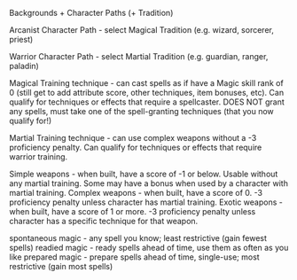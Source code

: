 Backgrounds + Character Paths (+ Tradition)

Arcanist Character Path - select Magical Tradition (e.g. wizard, sorcerer, priest)

Warrior Character Path - select Martial Tradition (e.g. guardian, ranger, paladin)

Magical Training technique - can cast spells as if have a Magic skill rank of 0 (still get to add attribute score, other techniques, item bonuses, etc). Can qualify for techniques or effects that require a spellcaster. DOES NOT grant any spells, must take one of the spell-granting techniques (that you now qualify for!)

Martial Training technique - can use complex weapons without a -3 proficiency penalty. Can qualify for techniques or effects that require warrior training.

Simple weapons - when built, have a score of -1 or below. Usable without any martial training. Some may have a bonus when used by a character with martial training.
Complex weapons - when built, have a score of 0. -3 proficiency penalty unless character has martial training.
Exotic weapons - when built, have a score of 1 or more. -3 proficiency penalty unless character has a specific technique for that weapon.

spontaneous magic - any spell you know; least restrictive (gain fewest spells)
readied magic - ready spells ahead of time, use them as often as you like
prepared magic - prepare spells ahead of time, single-use; most restrictive (gain most spells)
